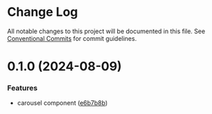 # Change Log

All notable changes to this project will be documented in this file.
See [Conventional Commits](https://conventionalcommits.org) for commit guidelines.

# 0.1.0 (2024-08-09)

### Features

- carousel component ([e6b7b8b](https://github.com/Douro-ui/design-system/commit/e6b7b8b0ee5b830e435adea207582fe6f88ec049))

